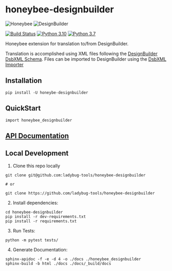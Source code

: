 # honeybee-designbuilder

![Honeybee](https://www.ladybug.tools/assets/img/honeybee.png) ![DesignBuilder](https://avatars.githubusercontent.com/u/17565908?s=200&v=4)

[![Build Status](https://github.com/ladybug-tools/honeybee-designbuilder/workflows/CI/badge.svg)](https://github.com/ladybug-tools/honeybee-designbuilder/actions)
[![Python 3.10](https://img.shields.io/badge/python-3.10-orange.svg)](https://www.python.org/downloads/release/python-3100/) [![Python 3.7](https://img.shields.io/badge/python-3.7-blue.svg)](https://www.python.org/downloads/release/python-370/)

Honeybee extension for translation to/from DesignBuilder.

Translation is accomplished using XML files following the
[DesignBuilder DsbXML Schema](https://github.com/DesignBuilderSoftware/db-dsbxml-schema).
Files can be imported to DesignBuilder using the [DsbXML Importer](https://designbuilder.co.uk/helpv2025.1/#ImportDesignBuilderXML.htm?TocPath=Get%2520Started%257CMenu%257CFile%2520Menu%257C_____2)

## Installation

`pip install -U honeybe-designbuilder`

## QuickStart

```console
import honeybee_designbuilder
```

## [API Documentation](http://ladybug-tools.github.io/honeybee-designbuilder/docs)

## Local Development

1. Clone this repo locally
```console
git clone git@github.com:ladybug-tools/honeybee-designbuilder

# or

git clone https://github.com/ladybug-tools/honeybee-designbuilder
```
2. Install dependencies:
```
cd honeybee-designbuilder
pip install -r dev-requirements.txt
pip install -r requirements.txt
```

3. Run Tests:
```console
python -m pytest tests/
```

4. Generate Documentation:
```console
sphinx-apidoc -f -e -d 4 -o ./docs ./honeybee_designbuilder
sphinx-build -b html ./docs ./docs/_build/docs
```